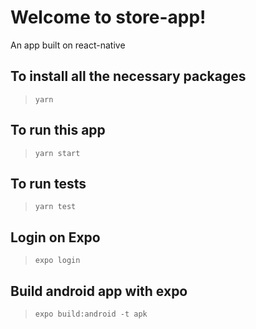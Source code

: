 # Welcome to store-app!

An app built on react-native

## To install all the necessary packages

> `yarn`

## To run this app

> `yarn start`

## To run tests

> `yarn test`

## Login on Expo

> `expo login`

## Build android app with expo

> `expo build:android -t apk`
